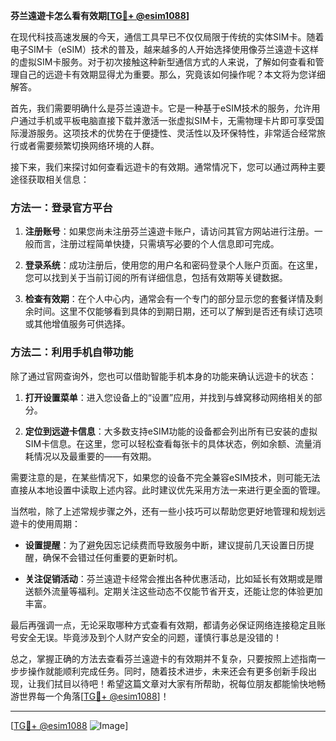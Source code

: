 **芬兰遠遊卡怎么看有效期[[TG💪+ @esim1088](https://t.me/s/esim1088)]**

在现代科技高速发展的今天，通信工具早已不仅仅局限于传统的实体SIM卡。随着电子SIM卡（eSIM）技术的普及，越来越多的人开始选择使用像芬兰遠遊卡这样的虚拟SIM卡服务。对于初次接触这种新型通信方式的人来说，了解如何查看和管理自己的远遊卡有效期显得尤为重要。那么，究竟该如何操作呢？本文将为您详细解答。

首先，我们需要明确什么是芬兰遠遊卡。它是一种基于eSIM技术的服务，允许用户通过手机或平板电脑直接下载并激活一张虚拟SIM卡，无需物理卡片即可享受国际漫游服务。这项技术的优势在于便捷性、灵活性以及环保特性，非常适合经常旅行或者需要频繁切换网络环境的人群。

接下来，我们来探讨如何查看远遊卡的有效期。通常情况下，您可以通过两种主要途径获取相关信息：

### 方法一：登录官方平台

1. **注册账号**：如果您尚未注册芬兰遠遊卡账户，请访问其官方网站进行注册。一般而言，注册过程简单快捷，只需填写必要的个人信息即可完成。
   
2. **登录系统**：成功注册后，使用您的用户名和密码登录个人账户页面。在这里，您可以找到关于当前订阅的所有详细信息，包括有效期等关键数据。

3. **检查有效期**：在个人中心内，通常会有一个专门的部分显示您的套餐详情及剩余时间。这里不仅能够看到具体的到期日期，还可以了解到是否还有续订选项或其他增值服务可供选择。

### 方法二：利用手机自带功能

除了通过官网查询外，您也可以借助智能手机本身的功能来确认远遊卡的状态：

1. **打开设置菜单**：进入您设备上的“设置”应用，并找到与蜂窝移动网络相关的部分。
   
2. **定位到远遊卡信息**：大多数支持eSIM功能的设备都会列出所有已安装的虚拟SIM卡信息。在这里，您可以轻松查看每张卡的具体状态，例如余额、流量消耗情况以及最重要的——有效期。

需要注意的是，在某些情况下，如果您的设备不完全兼容eSIM技术，则可能无法直接从本地设置中读取上述内容。此时建议优先采用方法一来进行更全面的管理。

当然啦，除了上述常规步骤之外，还有一些小技巧可以帮助您更好地管理和规划远遊卡的使用周期：

- **设置提醒**：为了避免因忘记续费而导致服务中断，建议提前几天设置日历提醒，确保不会错过任何重要的更新时机。
  
- **关注促销活动**：芬兰遠遊卡经常会推出各种优惠活动，比如延长有效期或是赠送额外流量等福利。定期关注这些动态不仅能节省开支，还能让您的体验更加丰富。

最后再强调一点，无论采取哪种方式查看有效期，都请务必保证网络连接稳定且账号安全无误。毕竟涉及到个人财产安全的问题，谨慎行事总是没错的！

总之，掌握正确的方法去查看芬兰遠遊卡的有效期并不复杂，只要按照上述指南一步步操作就能顺利完成任务。同时，随着技术进步，未来还会有更多创新手段出现，让我们拭目以待吧！希望这篇文章对大家有所帮助，祝每位朋友都能愉快地畅游世界每一个角落[[TG💪+ @esim1088](https://t.me/s/esim1088)]！

---

[[TG💪+ @esim1088](https://t.me/s/esim1088) ![Image](https://i.postimg.cc/4NQfJmqS/Snipaste-2025-05-13-00-14-12.png)]